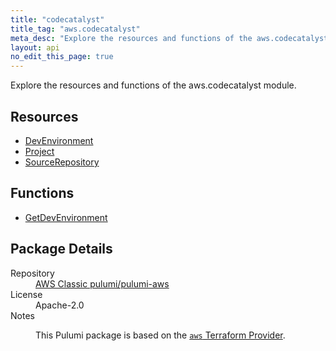 ```yaml
---
title: "codecatalyst"
title_tag: "aws.codecatalyst"
meta_desc: "Explore the resources and functions of the aws.codecatalyst module."
layout: api
no_edit_this_page: true
---
```


<!-- WARNING: this file was generated by Pulumi Docs Generator. -->
<!-- Do not edit by hand unless you're certain you know what you are doing! -->

Explore the resources and functions of the aws.codecatalyst module.

<h2 id="resources">Resources</h2>
<ul class="api">
    <li><a href="devenvironment/" title="DevEnvironment"><span class="api-symbol api-symbol--resource"></span>DevEnvironment</a></li>
    <li><a href="project/" title="Project"><span class="api-symbol api-symbol--resource"></span>Project</a></li>
    <li><a href="sourcerepository/" title="SourceRepository"><span class="api-symbol api-symbol--resource"></span>SourceRepository</a></li>
</ul>

<h2 id="functions">Functions</h2>
<ul class="api">
    <li><a href="getdevenvironment/" title="GetDevEnvironment"><span class="api-symbol api-symbol--function"></span>GetDevEnvironment</a></li>
</ul>

<h2 id="package-details">Package Details</h2>
<dl class="package-details">
	<dt>Repository</dt>
	<dd><a href="https://github.com/pulumi/pulumi-aws">AWS Classic pulumi/pulumi-aws</a></dd>
	<dt>License</dt>
	<dd>Apache-2.0</dd>
	<dt>Notes</dt>
	<dd><p>This Pulumi package is based on the <a href="https://github.com/hashicorp/terraform-provider-aws"><code>aws</code> Terraform Provider</a>.</p>
</dd>
</dl>

